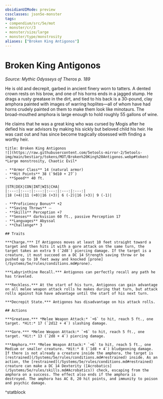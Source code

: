 ```yaml
---
obsidianUIMode: preview
cssclasses: json5e-monster
tags:
- compendium/src/5e/mot
- monster/cr/3
- monster/size/large
- monster/type/monstrosity
aliases: ["Broken King Antigonos"]
---
```

# Broken King Antigonos
*Source: Mythic Odysseys of Theros p. 189*  

He is old and decrepit, garbed in ancient finery worn to tatters. A dented crown rests on his brow, and one of his horns ends in a jagged stump. He drags a rusty greataxe in the dirt, and tied to his back is a 30-pound, clay amphora painted with images of warring hoplites—all of whom have had horns crudely painted on them to make them look like minotaurs. The broad-mouthed amphora is large enough to hold roughly 55 gallons of wine.

He claims that he was a great king who was cursed by Mogis after he defied his war advisors by making his sickly but beloved child his heir. He was cast out and has since become tragically obsessed with finding a worthy heir.

```ad-statblock
title: Broken King Antigonos
![](https://raw.githubusercontent.com/5etools-mirror-2/5etools-img/main/bestiary/tokens/MOT/Broken%20King%20Antigonos.webp#token)
*Large monstrosity, Chaotic Evil*

- **Armor Class** 14 (natural armor)
- **Hit Points** 38 (`9d10 + 27`)
- **Speed** 40 ft.

|STR|DEX|CON|INT|WIS|CHA|
|:---:|:---:|:---:|:---:|:---:|:---:|
|18 (+4)|11 (+0)|16 (+3)| 6 (-2)|16 (+3)| 9 (-1)|

- **Proficiency Bonus** +2
- **Saving Throws** ⏤
- **Skills** Perception +7
- **Senses** darkvision 60 ft., passive Perception 17
- **Languages** Abyssal
- **Challenge** 3

## Traits

***Charge.*** If Antigonos moves at least 10 feet straight toward a target and then hits it with a gore attack on the same turn, the target takes an extra 9 (`2d8`) piercing damage. If the target is a creature, it must succeed on a DC 14 Strength saving throw or be pushed up to 10 feet away and knocked [prone](/Systems/5e/rules/conditions.md#prone).

***Labyrinthine Recall.*** Antigonos can perfectly recall any path he has traveled.

***Reckless.*** At the start of his turn, Antigonos can gain advantage on all melee weapon attack rolls he makes during that turn, but attack rolls against him have advantage until the start of his next turn.

***Decrepit State.*** Antigonos has disadvantage on his attack rolls.

## Actions

***Greataxe.*** *Melee Weapon Attack:* `+6` to hit, reach 5 ft., one target. *Hit:* 17 (`2d12 + 4`) slashing damage.

***Gore.*** *Melee Weapon Attack:* `+6` to hit, reach 5 ft., one target. *Hit:* 13 (`2d8 + 4`) piercing damage.

***Amphora.*** *Melee Weapon Attack:* `+6` to hit, reach 5 ft., one Medium or smaller creature. *Hit:* 8 (`1d8 + 4`) bludgeoning damage. If there is not already a creature inside the amphora, the target is [restrained](/Systems/5e/rules/conditions.md#restrained) inside. As an action, the [restrained](/Systems/5e/rules/conditions.md#restrained) creature can make a DC 14 Dexterity ([Acrobatics](/Systems/5e/rules/skills.md#Acrobatics)) check, escaping from the amphora on a success. The effect also ends if the amphora is destroyed. The amphora has AC 8, 20 hit points, and immunity to poison and psychic damage.
```
^statblock